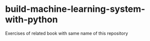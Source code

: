 # build-machine-learning-system-with-python
Exercises of related book with same name of this repository
